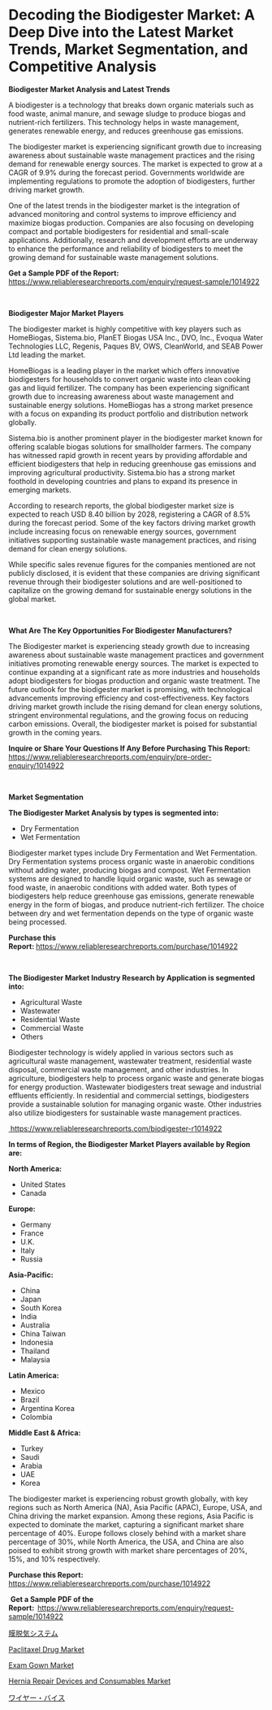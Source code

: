 <p><h1>Decoding the Biodigester Market: A Deep Dive into the Latest Market Trends, Market Segmentation, and Competitive Analysis</h1></p><p><strong>Biodigester Market Analysis and Latest Trends</strong></p>
<p><p>A biodigester is a technology that breaks down organic materials such as food waste, animal manure, and sewage sludge to produce biogas and nutrient-rich fertilizers. This technology helps in waste management, generates renewable energy, and reduces greenhouse gas emissions.</p><p>The biodigester market is experiencing significant growth due to increasing awareness about sustainable waste management practices and the rising demand for renewable energy sources. The market is expected to grow at a CAGR of 9.9% during the forecast period. Governments worldwide are implementing regulations to promote the adoption of biodigesters, further driving market growth.</p><p>One of the latest trends in the biodigester market is the integration of advanced monitoring and control systems to improve efficiency and maximize biogas production. Companies are also focusing on developing compact and portable biodigesters for residential and small-scale applications. Additionally, research and development efforts are underway to enhance the performance and reliability of biodigesters to meet the growing demand for sustainable waste management solutions.</p></p>
<p><strong>Get a Sample PDF of the Report:&nbsp;</strong> <a href="https://www.reliableresearchreports.com/enquiry/request-sample/1014922">https://www.reliableresearchreports.com/enquiry/request-sample/1014922</a></p>
<p>&nbsp;</p>
<p><strong>Biodigester Major Market Players</strong></p>
<p><p>The biodigester market is highly competitive with key players such as HomeBiogas, Sistema.bio, PlanET Biogas USA Inc., DVO, Inc., Evoqua Water Technologies LLC, Regenis, Paques BV, OWS, CleanWorld, and SEAB Power Ltd leading the market.</p><p>HomeBiogas is a leading player in the market which offers innovative biodigesters for households to convert organic waste into clean cooking gas and liquid fertilizer. The company has been experiencing significant growth due to increasing awareness about waste management and sustainable energy solutions. HomeBiogas has a strong market presence with a focus on expanding its product portfolio and distribution network globally.</p><p>Sistema.bio is another prominent player in the biodigester market known for offering scalable biogas solutions for smallholder farmers. The company has witnessed rapid growth in recent years by providing affordable and efficient biodigesters that help in reducing greenhouse gas emissions and improving agricultural productivity. Sistema.bio has a strong market foothold in developing countries and plans to expand its presence in emerging markets.</p><p>According to research reports, the global biodigester market size is expected to reach USD 8.40 billion by 2028, registering a CAGR of 8.5% during the forecast period. Some of the key factors driving market growth include increasing focus on renewable energy sources, government initiatives supporting sustainable waste management practices, and rising demand for clean energy solutions.</p><p>While specific sales revenue figures for the companies mentioned are not publicly disclosed, it is evident that these companies are driving significant revenue through their biodigester solutions and are well-positioned to capitalize on the growing demand for sustainable energy solutions in the global market.</p></p>
<p>&nbsp;</p>
<p><strong>What Are The Key Opportunities For Biodigester Manufacturers?</strong></p>
<p><p>The Biodigester market is experiencing steady growth due to increasing awareness about sustainable waste management practices and government initiatives promoting renewable energy sources. The market is expected to continue expanding at a significant rate as more industries and households adopt biodigesters for biogas production and organic waste treatment. The future outlook for the biodigester market is promising, with technological advancements improving efficiency and cost-effectiveness. Key factors driving market growth include the rising demand for clean energy solutions, stringent environmental regulations, and the growing focus on reducing carbon emissions. Overall, the biodigester market is poised for substantial growth in the coming years.</p></p>
<p><strong>Inquire or Share Your Questions If Any Before Purchasing This Report:</strong> <a href="https://www.reliableresearchreports.com/enquiry/pre-order-enquiry/1014922">https://www.reliableresearchreports.com/enquiry/pre-order-enquiry/1014922</a></p>
<p>&nbsp;</p>
<p><strong>Market Segmentation</strong></p>
<p><strong>The Biodigester Market Analysis by types is segmented into:</strong></p>
<p><ul><li>Dry Fermentation</li><li>Wet Fermentation</li></ul></p>
<p><p>Biodigester market types include Dry Fermentation and Wet Fermentation. Dry Fermentation systems process organic waste in anaerobic conditions without adding water, producing biogas and compost. Wet Fermentation systems are designed to handle liquid organic waste, such as sewage or food waste, in anaerobic conditions with added water. Both types of biodigesters help reduce greenhouse gas emissions, generate renewable energy in the form of biogas, and produce nutrient-rich fertilizer. The choice between dry and wet fermentation depends on the type of organic waste being processed.</p></p>
<p><strong>Purchase this Report:&nbsp;</strong><a href="https://www.reliableresearchreports.com/purchase/1014922">https://www.reliableresearchreports.com/purchase/1014922</a></p>
<p>&nbsp;</p>
<p><strong>The Biodigester Market Industry Research by Application is segmented into:</strong></p>
<p><ul><li>Agricultural Waste</li><li>Wastewater</li><li>Residential Waste</li><li>Commercial Waste</li><li>Others</li></ul></p>
<p><p>Biodigester technology is widely applied in various sectors such as agricultural waste management, wastewater treatment, residential waste disposal, commercial waste management, and other industries. In agriculture, biodigesters help to process organic waste and generate biogas for energy production. Wastewater biodigesters treat sewage and industrial effluents efficiently. In residential and commercial settings, biodigesters provide a sustainable solution for managing organic waste. Other industries also utilize biodigesters for sustainable waste management practices.</p></p>
<p><a href="https://www.reliableresearchreports.com/biodigester-r1014922">&nbsp;https://www.reliableresearchreports.com/biodigester-r1014922</a></p>
<p><strong>In terms of Region, the Biodigester Market Players available by Region are:</strong></p>
<p>
    <p> <strong> North America: </strong>
        <ul>
            <li>United States</li>
            <li>Canada</li>
        </ul>
        </p> 
    <p> <strong> Europe: </strong>
        <ul>
            <li>Germany</li>
            <li>France</li>
            <li>U.K.</li>
            <li>Italy</li>
            <li>Russia</li>
        </ul>
        </p> 
    <p> <strong> Asia-Pacific: </strong>
        <ul>
            <li>China</li>
            <li>Japan</li>
            <li>South Korea</li>
            <li>India</li>
            <li>Australia</li>
            <li>China Taiwan</li>
            <li>Indonesia</li>
            <li>Thailand</li>
            <li>Malaysia</li>
        </ul>
        </p> 
    <p> <strong> Latin America: </strong>
        <ul>
            <li>Mexico</li>
            <li>Brazil</li>
            <li>Argentina Korea</li>
            <li>Colombia</li>
        </ul>
        </p> 
    <p> <strong> Middle East & Africa: </strong>
        <ul>
            <li>Turkey</li>
            <li>Saudi</li>
            <li>Arabia</li>
            <li>UAE</li>
            <li>Korea</li>
        </ul>
    </p>
    </p>
<p><p>The biodigester market is experiencing robust growth globally, with key regions such as North America (NA), Asia Pacific (APAC), Europe, USA, and China driving the market expansion. Among these regions, Asia Pacific is expected to dominate the market, capturing a significant market share percentage of 40%. Europe follows closely behind with a market share percentage of 30%, while North America, the USA, and China are also poised to exhibit strong growth with market share percentages of 20%, 15%, and 10% respectively.</p></p>
<p><strong>Purchase this Report: </strong><a href="https://www.reliableresearchreports.com/purchase/1014922">https://www.reliableresearchreports.com/purchase/1014922</a></p>
<p>&nbsp;<strong>Get a Sample PDF of the Report:&nbsp;&nbsp;</strong><a href="https://www.reliableresearchreports.com/enquiry/request-sample/1014922">https://www.reliableresearchreports.com/enquiry/request-sample/1014922</a></p>
<p><strong></strong></p>
<p><p><a href="https://medium.com/@ryleebauch2023/2024%E5%B9%B4%E3%81%8B%E3%82%892031%E5%B9%B4%E3%81%BE%E3%81%A7%E3%81%AE%E6%9C%9F%E9%96%93%E3%81%AB%E4%BA%88%E6%B8%AC%E3%81%95%E3%82%8C%E3%82%8B%E8%86%9C%E9%99%A4%E6%B0%97%E3%82%B7%E3%82%B9%E3%83%86%E3%83%A0%E5%B8%82%E5%A0%B4%E3%81%AE%E3%83%88%E3%83%AC%E3%83%B3%E3%83%89%E3%81%A8%E5%B8%82%E5%A0%B4%E5%88%86%E6%9E%90-382aa57df194">膜脱気システム</a></p><p><a href="https://github.com/cecuraprangm/Market-Research-Report-List-2/blob/main/paclitaxel-drug-market.md">Paclitaxel Drug Market</a></p><p><a href="https://www.linkedin.com/pulse/exam-gown-market-competitive-analysis-trends-forecast-2031-bc23c?trackingId=nDkYi1KsmV6zncoaYoKb9g%3D%3D">Exam Gown Market</a></p><p><a href="https://www.linkedin.com/pulse/hernia-repair-devices-consumables-market-exploring-share-trends-sbpoc?trackingId=R7EEsLCtjAPGAPiUbD5f3Q%3D%3D">Hernia Repair Devices and Consumables Market</a></p><p><a href="https://github.com/bucuel854722/Market-Research-Report-List-2/blob/main/313234853602.md">ワイヤー・バイス</a></p></p>